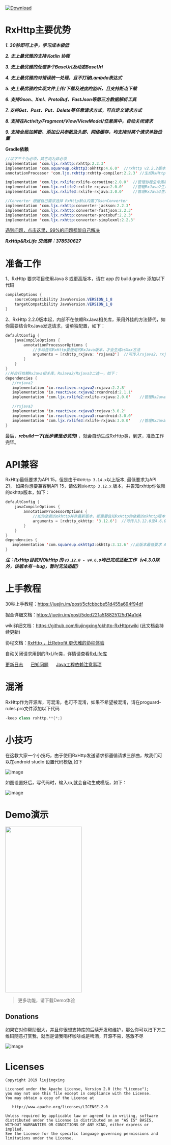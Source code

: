 [ ![Download](https://api.bintray.com/packages/32774707/maven/rxhttp2/images/download.svg) ](https://bintray.com/32774707/maven/rxhttp2/_latestVersion)

# RxHttp主要优势

  ***1. 30秒即可上手，学习成本极低***

  ***2. 史上最优雅的支持 Kotlin 协程***

  ***3. 史上最优雅的处理多个BaseUrl及动态BaseUrl***

  ***4. 史上最优雅的对错误统一处理，且不打破Lambda表达式***

  ***5. 史上最优雅的实现文件上传/下载及进度的监听，且支持断点下载***

  ***6. 支持Gson、Xml、ProtoBuf、FastJson等第三方数据解析工具***

  ***7. 支持Get、Post、Put、Delete等任意请求方式，可自定义请求方式***

  ***8. 支持在Activity/Fragment/View/ViewModel/任意类中，自动关闭请求***

  ***9. 支持全局加解密、添加公共参数及头部、网络缓存，均支持对某个请求单独设置***

**Gradle依赖**

```java
//以下三个为必须，其它均为非必须
implementation 'com.ljx.rxhttp:rxhttp:2.2.3'
implementation 'com.squareup.okhttp3:okhttp:4.6.0'  //rxhttp v2.2.2版本起，需要手动依赖okhttp
annotationProcessor 'com.ljx.rxhttp:rxhttp-compiler:2.2.3' //生成RxHttp类，kotlin用户，请使用kapt替代annotationProcessor

implementation 'com.ljx.rxlife:rxlife-coroutine:2.0.0'  //管理协程生命周期，页面销毁，关闭请求
implementation 'com.ljx.rxlife2:rxlife-rxjava:2.0.0'    //管理RxJava2生命周期，页面销毁，关闭请求
implementation 'com.ljx.rxlife3:rxlife-rxjava:3.0.0'    //管理RxJava3生命周期，页面销毁，关闭请求

//Converter 根据自己需求选择 RxHttp默认内置了GsonConverter
implementation 'com.ljx.rxhttp:converter-jackson:2.2.3'
implementation 'com.ljx.rxhttp:converter-fastjson:2.2.3'
implementation 'com.ljx.rxhttp:converter-protobuf:2.2.3'
implementation 'com.ljx.rxhttp:converter-simplexml:2.2.3'
```
[遇到问题，点击这里，99%的问题都能自己解决](https://github.com/liujingxing/okhttp-RxHttp/wiki/FAQ)

***RxHttp&RxLife 交流群：378530627***

# 准备工作

1、RxHttp 要求项目使用Java 8 或更高版本，请在 app 的 build.gradle 添加以下代码

```java
compileOptions {
    sourceCompatibility JavaVersion.VERSION_1_8
    targetCompatibility JavaVersion.VERSION_1_8
}
```

2、RxHttp 2.2.0版本起，内部不在依赖RxJava相关库，采用外挂的方法替代，如你需要结合RxJava发送请求，请单独配置，如下：

```java
defaultConfig {
    javaCompileOptions {
        annotationProcessorOptions {
            //手动告知RxHttp要使用的RxJava版本，才会生成asXxx方法
            arguments = [rxhttp_rxjava: 'rxjava3']  //可传入rxjava2、rxjava3
        }
    }
}
//并自行依赖RxJava相关库，RxJava2/Rxjava3二选一，如下：
dependencies {
   //rxjava2
   implementation 'io.reactivex.rxjava2:rxjava:2.2.8'
   implementation 'io.reactivex.rxjava2:rxandroid:2.1.1'
   implementation 'com.ljx.rxlife2:rxlife-rxjava:2.0.0'    //管理RxJava2生命周期，页面销毁，关闭请求

   //rxjava3
   implementation 'io.reactivex.rxjava3:rxjava:3.0.2'
   implementation 'io.reactivex.rxjava3:rxandroid:3.0.0'
   implementation 'com.ljx.rxlife3:rxlife-rxjava:3.0.0'    //管理RxJava3生命周期，页面销毁，关闭请求
}
```

最后，***rebuild一下(此步骤是必须的)*** ，就会自动生成RxHttp类，到这，准备工作完毕。

# API兼容

RxHttp最低要求为API 15，但是由于`OkHttp 3.14.x`以上版本, 最低要求为API 21，
如果你想要兼容到API 15，请依赖`OkHttp 3.12.x` 版本，并告知rxhttp你依赖的okhttp版本，如下：

```java
defaultConfig {
    javaCompileOptions {
        annotationProcessorOptions {
            //如你依赖的okhttp并非最新版本，都需要告知RxHttp你依赖的okhttp版本
            arguments = [rxhttp_okhttp: '3.12.6']  //可传入3.12.0至4.6.0任一版本(4.3.0除外)
        }
    }
}
dependencies {
   implementation 'com.squareup.okhttp3:okhttp:3.12.6' //此版本最低要求 API 9
}
```
***注：RxHttp目前对OkHttp 的 `v3.12.0 - v4.6.0`均已完成适配工作（v4.3.0除外，该版本有一bug，暂时无法适配）***

# 上手教程

30秒上手教程：https://juejin.im/post/5cfcbbcbe51d455a694f94df

掘金详细文档：https://juejin.im/post/5ded221a518825125d14a1d4

wiki详细文档：https://github.com/liujingxing/okhttp-RxHttp/wiki  (此文档会持续更新)

协程文档：[RxHttp ，比Retrofit 更优雅的协程体验](https://juejin.im/post/5e77604fe51d4527066eb81a#heading-2)

自动关闭请求用到的RxLife类，详情请查看[RxLife库](https://github.com/liujingxing/RxLife)

[更新日志](https://github.com/liujingxing/okhttp-RxHttp/wiki/%E6%9B%B4%E6%96%B0%E6%97%A5%E5%BF%97) &nbsp;&nbsp;&nbsp;&nbsp;
[已知问题](https://github.com/liujingxing/okhttp-RxHttp/wiki/%E5%B7%B2%E7%9F%A5%E9%97%AE%E9%A2%98) &nbsp;&nbsp;&nbsp;&nbsp;
[Java工程依赖注意事项](https://github.com/liujingxing/okhttp-RxHttp/wiki/Java%E5%B7%A5%E7%A8%8B%E4%BE%9D%E8%B5%96)


# 混淆

RxHttp作为开源库，可混淆，也可不混淆，如果不希望被混淆，请在proguard-rules.pro文件添加以下代码

```java
-keep class rxhttp.**{*;}
```

# 小技巧

在这教大家一个小技巧，由于使用RxHttp发送请求都遵循请求三部曲，故我们可以在android studio 设置代码模版,如下

![image](https://github.com/liujingxing/RxHttp/blob/master/screen/templates.png)

如图设置好后，写代码时，输入rp,就会自动生成模版，如下：

![image](https://github.com/liujingxing/RxHttp/blob/master/screen/templates_demo.gif)


# Demo演示
<img src="https://github.com/liujingxing/RxHttp/blob/master/screen/screenrecorder-2019-11-27_22_56_26.gif" width = "240" height = "520" />

> 更多功能，请下载Demo体验

## Donations
如果它对你帮助很大，并且你很想支持库的后续开发和维护，那么你可以扫下方二维码随意打赏我，就当是请我喝杯咖啡或是啤酒，开源不易，感激不尽

![image](https://github.com/liujingxing/RxHttp/blob/master/screen/donations.jpeg)


# Licenses
```
Copyright 2019 liujingxing

Licensed under the Apache License, Version 2.0 (the "License");
you may not use this file except in compliance with the License.
You may obtain a copy of the License at

   http://www.apache.org/licenses/LICENSE-2.0

Unless required by applicable law or agreed to in writing, software
distributed under the License is distributed on an "AS IS" BASIS,
WITHOUT WARRANTIES OR CONDITIONS OF ANY KIND, either express or implied.
See the License for the specific language governing permissions and
limitations under the License.
```
